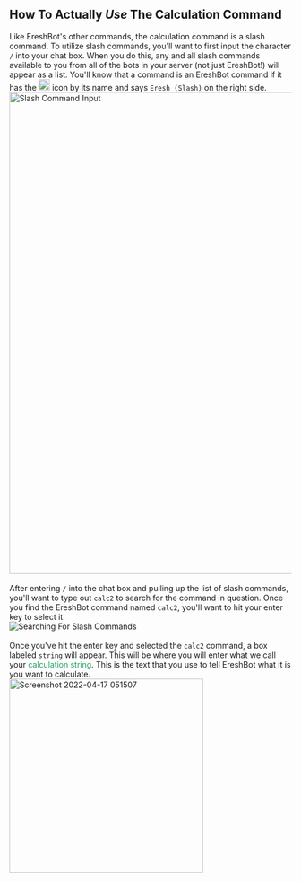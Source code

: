 ## How To Actually *Use* The Calculation Command
Like EreshBot's other commands, the calculation command is a slash command.
To utilize slash commands, you'll want to first input the character `/` into your chat box.
When you do this, any and all slash commands available to you from all of the bots in your server
(not just EreshBot!) will appear as a list. You'll know that a command is an EreshBot command if it has the 
<img width="20" alt="EreshBot Avatar" src="https://cdn.discordapp.com/avatars/912209452596363325/1ae321df6d8233616edf7b7504bf1dec.png"> 
icon by its name and says `Eresh (Slash)` on the right side. 
<br>
<img width="859" alt="Slash Command Input" src="https://user-images.githubusercontent.com/56235026/163707477-683a498c-5d50-400a-a298-573538b2cf9a.png">
<br>
<br>
After entering `/` into the chat box and pulling up the list of slash commands, you'll want to type out `calc2` 
to search for the command in question. Once you find the EreshBot command named `calc2`, you'll want to hit your enter
key to select it.
<br>
<img src="https://user-images.githubusercontent.com/56235026/163707996-c863c0c2-561f-4b4d-ae19-ecaa81d8fa26.gif" alt="Searching For Slash Commands">
<br>
<br>
Once you've hit the enter key and selected the `calc2` command, a box labeled `string` will appear. This will be where 
you will enter what we call your
<span style="color: #209e5f"> calculation string</span>. This is the text that you use to tell EreshBot what it is you
want to calculate.
<br>
<img width="346" alt="Screenshot 2022-04-17 051507" src="https://user-images.githubusercontent.com/56235026/163708289-ef16a5c9-d8df-4d6b-8aba-e5953631bef1.png">

